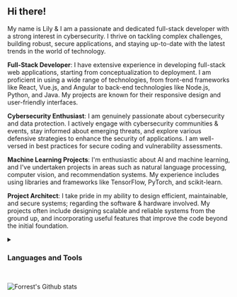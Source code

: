 <h2>Hi there!</h2>

My name is Lily & I am a passionate and dedicated full-stack developer with a strong interest in cybersecurity. I thrive on tackling complex challenges, building robust, secure applications, and staying up-to-date with the latest trends in the world of technology.

**Full-Stack Developer**: I have extensive experience in developing full-stack web applications, starting from conceptualization to deployment. I am proficient in using a wide range of technologies, from front-end frameworks like React, Vue.js, and Angular to back-end technologies like Node.js, Python, and Java. My projects are known for their responsive design and user-friendly interfaces.

**Cybersecurity Enthusiast**: I am genuinely passionate about cybersecurity and data protection. I actively engage with cybersecurity communities & events, stay informed about emerging threats, and explore various defensive strategies to enhance the security of applications. I am well-versed in best practices for secure coding and vulnerability assessments.
  
**Machine Learning Projects**: I'm enthusiastic about AI and machine learning, and I've undertaken projects in areas such as natural language processing, computer vision, and recommendation systems. My experience includes using libraries and frameworks like TensorFlow, PyTorch, and scikit-learn.

**Project Architect**: I take pride in my ability to design efficient, maintainable, and secure systems; regarding the software & hardware involved. My projects often include designing scalable and reliable systems from the ground up, and incorporating useful features that improve the code beyond the initial foundation.

<details><summary><h3>Languages and Tools</h3></summary>
  <img align="left" alt="Python" width="30px" style="padding-right:10px;" src="https://cdn.jsdelivr.net/gh/devicons/devicon/icons/python/python-original.svg" />
  <img align="left" alt="Linux" width="30px" style="padding-right:10px;" src="https://cdn.jsdelivr.net/gh/devicons/devicon/icons/linux/linux-original.svg" />
  <img align="left" alt="Java" width="30px" style="padding-right:10px;" src="https://cdn.jsdelivr.net/gh/devicons/devicon/icons/java/java-plain-wordmark.svg"/>
  <img align="left" alt="HTML" width="30px" style="padding-right:10px;" src="https://cdn.jsdelivr.net/gh/devicons/devicon/icons/html5/html5-plain.svg" />
  <img align="left" alt="CSS" width="30px" style="padding-right:10px;" src="https://cdn.jsdelivr.net/gh/devicons/devicon/icons/css3/css3-plain.svg" />
  <img align="left" alt="JS" width="30px" style="padding-right:10px;" src="https://cdn.jsdelivr.net/gh/devicons/devicon/icons/javascript/javascript-plain.svg" />
  <img align="left" alt="React" width="30px" style="padding-right:10px;" src="https://cdn.jsdelivr.net/gh/devicons/devicon/icons/react/react-original.svg" />
  <img align="left" alt="C" width="30px" style="padding-right:10px;" src="https://cdn.jsdelivr.net/gh/devicons/devicon/icons/c/c-line.svg" />
  <img align="left" alt="C++" width="30px" style="padding-right:10px;" src="https://cdn.jsdelivr.net/gh/devicons/devicon/icons/cplusplus/cplusplus-line.svg" />
  <img align="left" alt="Azure" width="30px" style="padding-right:10px;" src="https://cdn.jsdelivr.net/gh/devicons/devicon/icons/azure/azure-original.svg" />
  <img align="left" alt="Docker" width="30px" style="padding-right:10px;" src="https://cdn.jsdelivr.net/gh/devicons/devicon/icons/docker/docker-plain-wordmark.svg" />
  <img align="left" alt="AWS" width="30px" style="padding-right:10px;" src="https://cdn.jsdelivr.net/gh/devicons/devicon/icons/amazonwebservices/amazonwebservices-original.svg" />
  <img align="left" alt="mySQL" width="30px" style="padding-right:10px;" src="https://cdn.jsdelivr.net/gh/devicons/devicon/icons/mysql/mysql-plain.svg" />
  <img align="left" alt="Pi" width="30px" style="padding-right:10px;" src="https://cdn.jsdelivr.net/gh/devicons/devicon/icons/raspberrypi/raspberrypi-original.svg" />
  <img align="left" alt="VScode" width="30px" style="padding-right:10px;" src="https://cdn.jsdelivr.net/gh/devicons/devicon/icons/vscode/vscode-original.svg" />
</details>
<br/>

![Forrest's Github stats](https://github-readme-stats.vercel.app/api?username=Original-Lily&show_icons=true&theme=panda)
